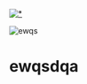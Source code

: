 


[![*](https://github.com/Einzigartigitsme/Einzigartigitsme1/assets/28265671/11953d9e-738f-4f24-8762-7ebdcbb96a70)](https://tinyurl.com/5n88cjmy)



![ewqs](https://github.com/khmergaer/ewqsdqa/assets/47343587/14745365-792a-45a2-8fb1-2902cbb4bbe1)









# ewqsdqa
